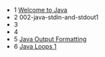 - 1 [Welcome to Java](001-welcome-to-java)
- 2 002-java-stdin-and-stdout1
- 3
- 4 
- 5 [Java Output Formatting](005-java-output-formatting)
- 6 [Java Loops 1](006-java-loops-1)

